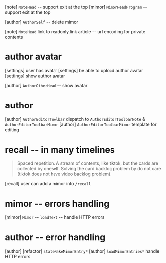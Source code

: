 [note] `NoteHead` -- support exit at the top
[mimor] `MimorHeadProgram` -- support exit at the top

[author] `AuthorSelf` -- delete mimor

[note] `NoteHead` link to readonly.link article -- url encoding for private contents

# author avatar

[settings] user has avatar
[settings] be able to upload author avatar
[settings] show author avatar

[author] `AuthorOtherHead` -- show avatar

# author

[author] `AuthorEditorToolbar` dispatch to `AuthorEditorToolbarNote` & `AuthorEditorToolbarMimor`
[author] `AuthorEditorToolbarMimor` template for editing

# recall -- in many timelines

> Spaced repetition. A stream of contents, like tiktok, but the cards
> are collected by oneself. Solving the card backlog problem by do not
> care (tiktok does not have video backlog problem).

[recall] user can add a mimor into `/recall`

# mimor -- errors handling

[mimor] `Mimor` -- `loadText` -- handle HTTP errors

# author -- error handling

[author] [refactor] `stateMakeMimorEntry*`
[author] `loadMimorEntries*` handle HTTP errors
